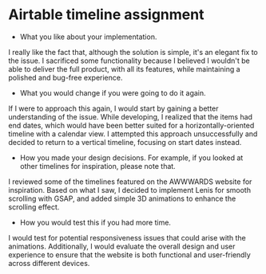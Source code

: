 # Airtable timeline assignment

- What you like about your implementation.

I really like the fact that, although the solution is simple, it's an elegant fix to the issue. I sacrificed some functionality because I believed I wouldn't be able to deliver the full product, with all its features, while maintaining a polished and bug-free experience.

- What you would change if you were going to do it again.

If I were to approach this again, I would start by gaining a better understanding of the issue. While developing, I realized that the items had end dates, which would have been better suited for a horizontally-oriented timeline with a calendar view. I attempted this approach unsuccessfully and decided to return to a vertical timeline, focusing on start dates instead.

- How you made your design decisions. For example, if you looked at other timelines for inspiration, please note that.

I reviewed some of the timelines featured on the AWWWARDS website for inspiration. Based on what I saw, I decided to implement Lenis for smooth scrolling with GSAP, and added simple 3D animations to enhance the scrolling effect.

- How you would test this if you had more time.

I would test for potential responsiveness issues that could arise with the animations. Additionally, I would evaluate the overall design and user experience to ensure that the website is both functional and user-friendly across different devices.
